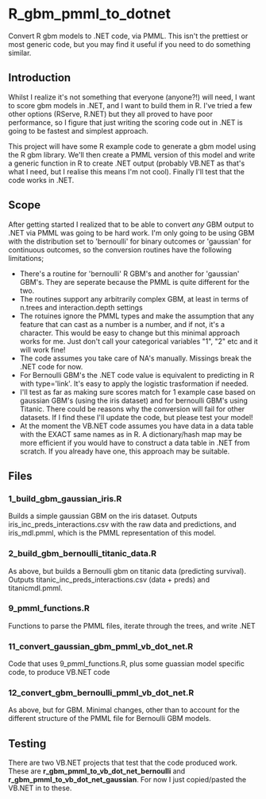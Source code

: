 # R_gbm_pmml_to_dotnet

Convert R gbm models to .NET code, via PMML. This isn't the prettiest or most generic code, but you may find it useful if you need to do something similar.

## Introduction

Whilst I realize it's not something that everyone (anyone?!) will need, I want to score gbm models in .NET, and I want to build them in R. I've tried a few other options (RServe, R.NET) but they all proved to have poor performance, so I figure that just writing the scoring code out in .NET is going to be fastest and simplest approach.

This project will have some R example code to generate a gbm model using the R gbm library. We'll then create a PMML version of this model and write a generic function in R to create .NET output (probably VB.NET as that's what I need, but I realise this means I'm not cool). Finally I'll test that the code works in .NET.

## Scope

After getting started I realized that to be able to convert *any* GBM output to .NET via PMML was going to be hard work. I'm only going to be using GBM with the distribution set to 'bernoulli' for binary outcomes or 'gaussian' for continuous outcomes, so the conversion routines have the following limitations;

- There's a routine for 'bernoulli' R GBM's and another for 'gaussian' GBM's. They are seperate because the PMML is quite different for the two.
- The routines support any arbitrarily complex GBM, at least in terms of n.trees and interaction.depth settings
- The rotuines ignore the PMML types and make the assumption that any feature that can cast as a number is a number, and if not, it's a character. This would be easy to change but this minimal approach works for me. Just don't call your categorical variables "1", "2" etc and it will work fine!
- The code assumes you take care of NA's manually. Missings break the .NET code for now.
- For Bernoulli GBM's the .NET code value is equivalent to predicting in R with type='link'. It's easy to apply the logistic trasformation if needed.
- I'll test as far as making sure scores match for 1 example case based on gaussian GBM's (using the iris dataset) and for bernoulli GBM's using Titanic. There could be reasons why the conversion will fail for other datasets. If I find these I'll update the code, but please test your model!
- At the moment the VB.NET code assumes you have data in a data table with the EXACT same names as in R. A dictionary/hash map may be more efficient if you would have to construct a data table in .NET from scratch. If you already have one, this approach may be suitable.

## Files

### 1_build_gbm_gaussian_iris.R

Builds a simple gaussian GBM on the iris dataset. Outputs iris_inc_preds_interactions.csv with the raw data and predictions, and iris_mdl.pmml, which is the PMML representation of this model.

### 2_build_gbm_bernoulli_titanic_data.R

As above, but builds a Bernoulli gbm on titanic data (predicting survival). Outputs titanic_inc_preds_interactions.csv (data + preds) and titanicmdl.pmml.

### 9_pmml_functions.R

Functions to parse the PMML files, iterate through the trees, and write .NET

### 11_convert_gaussian_gbm_pmml_vb_dot_net.R

Code that uses 9_pmml_functions.R, plus some guassian model specific code, to produce VB.NET code

### 12_convert_gbm_bernoulli_pmml_vb_dot_net.R

As above, but for GBM. Minimal changes, other than to account for the different structure of the PMML file for Bernoulli GBM models.


## Testing

There are two VB.NET projects that test that the code produced work. These are **r_gbm_pmml_to_vb_dot_net_bernoulli** and **r_gbm_pmml_to_vb_dot_net_gaussian**. For now I just copied/pasted the VB.NET in to these. 

